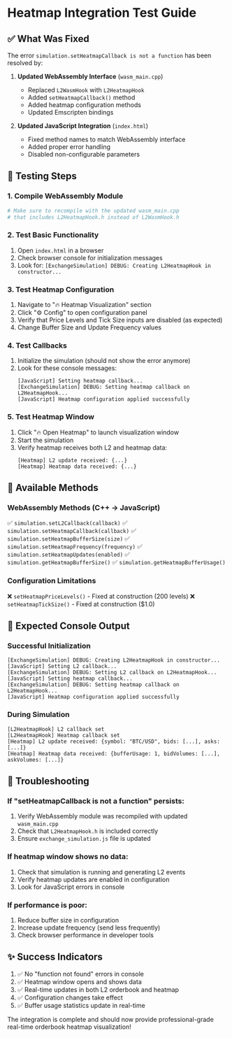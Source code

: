 # Heatmap Integration Test Guide

## ✅ What Was Fixed

The error `simulation.setHeatmapCallback is not a function` has been resolved by:

1. **Updated WebAssembly Interface** (`wasm_main.cpp`)
   - Replaced `L2WasmHook` with `L2HeatmapHook`
   - Added `setHeatmapCallback()` method
   - Added heatmap configuration methods
   - Updated Emscripten bindings

2. **Updated JavaScript Integration** (`index.html`)
   - Fixed method names to match WebAssembly interface
   - Added proper error handling
   - Disabled non-configurable parameters

## 🧪 Testing Steps

### 1. Compile WebAssembly Module
```bash
# Make sure to recompile with the updated wasm_main.cpp
# that includes L2HeatmapHook.h instead of L2WasmHook.h
```

### 2. Test Basic Functionality
1. Open `index.html` in a browser
2. Check browser console for initialization messages
3. Look for: `[ExchangeSimulation] DEBUG: Creating L2HeatmapHook in constructor...`

### 3. Test Heatmap Configuration
1. Navigate to "🔥 Heatmap Visualization" section
2. Click "⚙️ Config" to open configuration panel
3. Verify that Price Levels and Tick Size inputs are disabled (as expected)
4. Change Buffer Size and Update Frequency values

### 4. Test Callbacks
1. Initialize the simulation (should not show the error anymore)
2. Look for these console messages:
   ```
   [JavaScript] Setting heatmap callback...
   [ExchangeSimulation] DEBUG: Setting heatmap callback on L2HeatmapHook...
   [JavaScript] Heatmap configuration applied successfully
   ```

### 5. Test Heatmap Window
1. Click "🔥 Open Heatmap" to launch visualization window
2. Start the simulation
3. Verify heatmap receives both L2 and heatmap data:
   ```
   [Heatmap] L2 update received: {...}
   [Heatmap] Heatmap data received: {...}
   ```

## 🔧 Available Methods

### WebAssembly Methods (C++ → JavaScript)
✅ `simulation.setL2Callback(callback)`
✅ `simulation.setHeatmapCallback(callback)`
✅ `simulation.setHeatmapBufferSize(size)`
✅ `simulation.setHeatmapFrequency(frequency)`
✅ `simulation.setHeatmapUpdates(enabled)`
✅ `simulation.getHeatmapBufferSize()`
✅ `simulation.getHeatmapBufferUsage()`

### Configuration Limitations
❌ `setHeatmapPriceLevels()` - Fixed at construction (200 levels)
❌ `setHeatmapTickSize()` - Fixed at construction ($1.0)

## 🚨 Expected Console Output

### Successful Initialization
```
[ExchangeSimulation] DEBUG: Creating L2HeatmapHook in constructor...
[JavaScript] Setting L2 callback...
[ExchangeSimulation] DEBUG: Setting L2 callback on L2HeatmapHook...
[JavaScript] Setting heatmap callback...
[ExchangeSimulation] DEBUG: Setting heatmap callback on L2HeatmapHook...
[JavaScript] Heatmap configuration applied successfully
```

### During Simulation
```
[L2HeatmapHook] L2 callback set
[L2HeatmapHook] Heatmap callback set
[Heatmap] L2 update received: {symbol: "BTC/USD", bids: [...], asks: [...]}
[Heatmap] Heatmap data received: {bufferUsage: 1, bidVolumes: [...], askVolumes: [...]}
```

## 🐛 Troubleshooting

### If "setHeatmapCallback is not a function" persists:
1. Verify WebAssembly module was recompiled with updated `wasm_main.cpp`
2. Check that `L2HeatmapHook.h` is included correctly
3. Ensure `exchange_simulation.js` file is updated

### If heatmap window shows no data:
1. Check that simulation is running and generating L2 events
2. Verify heatmap updates are enabled in configuration
3. Look for JavaScript errors in console

### If performance is poor:
1. Reduce buffer size in configuration
2. Increase update frequency (send less frequently)
3. Check browser performance in developer tools

## ✨ Success Indicators

1. ✅ No "function not found" errors in console
2. ✅ Heatmap window opens and shows data
3. ✅ Real-time updates in both L2 orderbook and heatmap
4. ✅ Configuration changes take effect
5. ✅ Buffer usage statistics update in real-time

The integration is complete and should now provide professional-grade real-time orderbook heatmap visualization! 